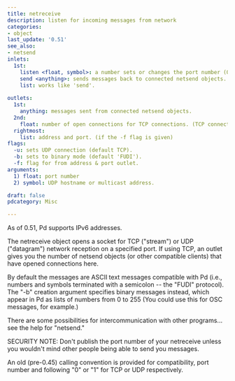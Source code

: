 ```yaml
---
title: netreceive
description: listen for incoming messages from network
categories:
- object
last_update: '0.51'
see_also:
- netsend
inlets:
  1st:
    listen <float, symbol>: a number sets or changes the port number (0 or negative closes the port). Optional symbol is a hostname which can be a UDP multicast address or a network interface.
    send <anything>: sends messages back to connected netsend objects.
    list: works like 'send'.
    
outlets:
  1st:
    anything: messages sent from connected netsend objects.
  2nd:
    float: number of open connections for TCP connections. (TCP connection only)
  rightmost:
    list: address and port. (if the -f flag is given)
flags:
  -u: sets UDP connection (default TCP).
  -b: sets to binary mode (default 'FUDI').
  -f: flag for from address & port outlet.
arguments:
  1) float: port number
  2) symbol: UDP hostname or multicast address.

draft: false
pdcategory: Misc

---
```


As of 0.51, Pd supports IPv6 addresses.

The netreceive object opens a socket for TCP ("stream") or UDP ("datagram") network reception on a specified port. If using TCP, an outlet gives you the number of netsend objects (or other compatible clients) that have opened connections here.

By default the messages are ASCII text messages compatible with Pd (i.e., numbers and symbols terminated with a semicolon -- the "FUDI" protocol). The "-b" creation argument specifies binary messages instead, which appear in Pd as lists of numbers from 0 to 255 (You could use this for OSC messages, for example.)

There are some possibilities for intercommunication with other programs... see the help for "netsend."

SECURITY NOTE: Don't publish the port number of your netreceive unless you wouldn't mind other people being able to send you messages.

An old (pre-0.45) calling convention is provided for compatibility, port number and following "0" or "1" for TCP or UDP respectively.
